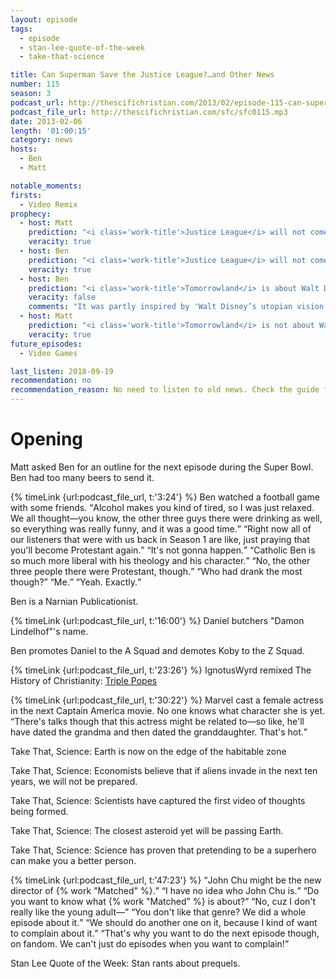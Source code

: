 ```yaml
---
layout: episode
tags:
  - episode
  - stan-lee-quote-of-the-week
  - take-that-science

title: Can Superman Save the Justice League?…and Other News
number: 115
season: 3
podcast_url: http://thescifichristian.com/2013/02/episode-115-can-superman-save-the-justice-league-and-other-news/ 
podcast_file_url: http://thescifichristian.com/sfc/sfc0115.mp3
date: 2013-02-06
length: '01:00:15'
category: news
hosts:
  - Ben
  - Matt

notable_moments:
firsts:
  - Video Remix 
prophecy:
  - host: Matt
    prediction: "<i class='work-title'>Justice League</i> will not come out in 2015."
    veracity: true
  - host: Ben
    prediction: "<i class='work-title'>Justice League</i> will not come out in 2015."
    veracity: true
  - host: Ben
    prediction: "<i class='work-title'>Tomorrowland</i> is about Walt Disney"
    veracity: false
    comments: "It was partly inspired by 'Walt Disney’s utopian vision'."
  - host: Matt
    prediction: "<i class='work-title'>Tomorrowland</i> is not about Walt Disney"
    veracity: true
future_episodes:
  - Video Games

last_listen: 2018-09-19
recommendation: no
recommendation_reason: No need to listen to old news. Check the guide for what's interesting in hindsight.
---
```

# Opening
Matt asked Ben for an outline for the next episode during the Super Bowl. Ben had too many beers to send it. 

<div class="quote">
  {% timeLink {url:podcast_file_url, t:'3:24'} %}
  <span class="quote-context is-size-6">Ben watched a football game with some friends.</span>
  <q class="ben">Alcohol makes you kind of tired, so I was just relaxed. We all thought—you know, the other three guys there were drinking as well, so everything was really funny, and it was a good time.</q>
  <q class="matt">Right now all of our listeners that were with us back in Season 1 are like, just praying that you'll become Protestant again.</q>
  <q class="ben">It's not gonna happen.</q>
  <q class="matt">Catholic Ben is so much more liberal with his theology and his character.</q>
  <q class="ben">No, the other three people there were Protestant, though.</q>
  <q class="matt">Who had drank the most though?</q>
  <q class="ben">Me.</q>
  <q class="matt">Yeah. Exactly.</q>
</div>

Ben is a Narnian Publicationist.

{% timeLink {url:podcast_file_url, t:'16:00'} %} Daniel butchers "Damon Lindelhof"'s name.

Ben promotes Daniel to the A Squad and demotes Koby to the Z Squad. 

{% timeLink {url:podcast_file_url, t:'23:26'} %}
IgnotusWyrd remixed The History of Christianity: <a href="https://youtu.be/O7P6B8yMD2o">Triple Popes</a>

<div class="quote">
  {% timeLink {url:podcast_file_url, t:'30:22'} %}
  <span class="quote-context is-size-6">Marvel cast a female actress in the next Captain America movie. No one knows what character she is yet.</span>
  <q class="matt">There's talks though that this actress might be related to—so like, he'll have dated the grandma and then dated the granddaughter. That's hot.</q>
</div>

Take That, Science: Earth is now on the edge of the habitable zone

Take That, Science: Economists believe that if aliens invade in the next ten years, we will not be prepared.

Take That, Science: Scientists have captured the first video of thoughts being formed.

Take That, Science: The closest asteroid yet will be passing Earth.

Take That, Science: Science has proven that pretending to be a superhero can make you a better person. 

<div class="quote">
  {% timeLink {url:podcast_file_url, t:'47:23'} %}
  <q class="matt">John Chu might be the new director of {% work "Matched" %}.</q>
  <q class="ben">I have no idea who John Chu is.</q>
  <q class="matt">Do you want to know what {% work "Matched" %} is about?</q>
  <q class="ben">No, cuz I don't really like the young adult—</q>
  <q class="matt">You don't like that genre? We did a whole episode about it.</q>
  <q class="ben">We should do another one on it, because I kind of want to complain about it.</q>
  <q class="matt">That's why you want to do the next episode though, on fandom. We can't just do episodes when you want to complain!</q>
</div>

Stan Lee Quote of the Week: Stan rants about prequels.